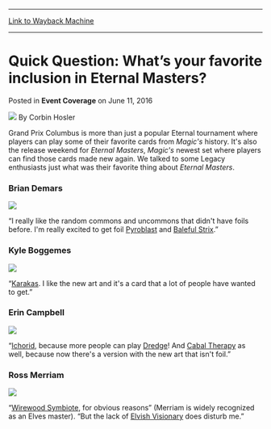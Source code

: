 
---
[Link to Wayback Machine](https://web.archive.org/web/20160614190213/http://magic.wizards.com/en/events/coverage/gpcol16/whats-your-favorite-inclusion-in-eternal-masters-2016-06-11)

[_metadata_:author]:- "Corbin Hosler"
[_metadata_:description]:- "Grand Prix Columbus is more than just a popular Eternal tournament where players can play some of their favorite cards from Magic's history. It's also the release weekend for Eternal Masters, Magic's newest set where players can find those cards made new again. We talked to some Legacy enthusiasts just what was their favorite thing about Eternal Masters.&#13; &#13; Brian Demars&#13; &#13;"
[_metadata_:generator]:- "Drupal 7 (http://drupal.org)"
[_metadata_:node]:- "1028911"
[_metadata_:publish_date]:- "2016-06-11"
[_metadata_:source]:- "div-main-content"
[_metadata_:title]:- "Quick Question: What’s your favorite inclusion in Eternal Masters?"
[_metadata_:wayback_capture_timestamp]:- "2016-06-14 19:02:13"
[_metadata_:wayback_raw_url]:- "https://web.archive.org/web/20160614190213id_/http://magic.wizards.com/en/events/coverage/gpcol16/whats-your-favorite-inclusion-in-eternal-masters-2016-06-11"
[_metadata_:wayback_url]:- "http://magic.wizards.com/en/events/coverage/gpcol16/whats-your-favorite-inclusion-in-eternal-masters-2016-06-11"
---


Quick Question: What’s your favorite inclusion in Eternal Masters?
==================================================================



 Posted in **Event Coverage**
 on June 11, 2016 






![](https://media.magic.wizards.com/styles/auth_small/public/images/person/hosler.jpg)
By Corbin Hosler











Grand Prix Columbus is more than just a popular Eternal tournament where players can play some of their favorite cards from *Magic's* history. It's also the release weekend for *Eternal Masters*, *Magic's* newest set where players can find those cards made new again. We talked to some Legacy enthusiasts just what was their favorite thing about *Eternal Masters*.


### Brian Demars


![](https://media.wizards.com/2016/events/gpcol16/gpcol16_qq_demars.jpg)


“I really like the random commons and uncommons that didn't have foils before. I'm really excited to get foil [Pyroblast](http://gatherer.wizards.com/Pages/Card/Details.aspx?name=Pyroblast) and [Baleful Strix](http://gatherer.wizards.com/Pages/Card/Details.aspx?name=Baleful+Strix).”


### Kyle Boggemes


![](https://media.wizards.com/2016/events/gpcol16/gpcol16_qq_boggemes.jpg)


“[Karakas](http://gatherer.wizards.com/Pages/Card/Details.aspx?name=Karakas). I like the new art and it's a card that a lot of people have wanted to get.”


### Erin Campbell


![](https://media.wizards.com/2016/events/gpcol16/gpcol16_qq_campbell.jpg)


“[Ichorid](http://gatherer.wizards.com/Pages/Card/Details.aspx?name=Ichorid), because more people can play [Dredge](http://gatherer.wizards.com/Pages/Card/Details.aspx?name=Dredge)! And [Cabal Therapy](http://gatherer.wizards.com/Pages/Card/Details.aspx?name=Cabal+Therapy) as well, because now there's a version with the new art that isn't foil.”


### Ross Merriam


![](https://media.wizards.com/2016/events/gpcol16/gpcol16_qq_merriam.jpg)


“[Wirewood Symbiote](http://gatherer.wizards.com/Pages/Card/Details.aspx?name=Wirewood+Symbiote), for obvious reasons” (Merriam is widely recognized as an Elves master). “But the lack of [Elvish Visionary](http://gatherer.wizards.com/Pages/Card/Details.aspx?name=Elvish+Visionary) does disturb me.”







